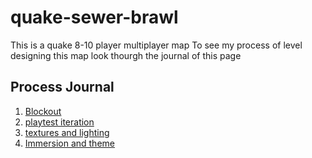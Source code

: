 # quake-sewer-brawl
This is a quake 8-10 player multiplayer map
To see my process of level designing this map look thourgh the journal of this page

## Process Journal
1. [Blockout](blockout.md)
2. [playtest iteration](playtest-iteration.md)
3. [textures and lighting](textures-and-lighting.md)
4. [Immersion and theme](immersion-and-theme.md)
 
